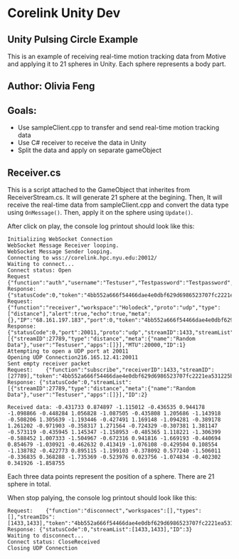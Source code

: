# Corelink Unity Dev



## Unity Pulsing Circle Example

This is an example of receiving real-time motion tracking data from Motive and applying it to 21 spheres in Unity. Each sphere represents a body part.

## Author: Olivia Feng

## Goals:
- Use sampleClient.cpp to transfer and send real-time motion tracking data
- Use C# receiver to receive the data in Unity
- Split the data and apply on separate gameObject

## Receiver.cs

This is a script attached to the GameObject that inherites from ReceiverStream.cs. It will generate 21 sphere at the begining. Then, It will receive the real-time data from sampleClient.cpp and convert the data type using `OnMessage()`. Then, apply it on the sphere using `Update()`.

After click on play, the console log printout should look like this:
```
Initializing WebSocket Connection
WebSocket Message Receiver looping.
WebSocket Message Sender looping.
Connecting to wss://corelink.hpc.nyu.edu:20012/
Waiting to connect...
Connect status: Open
Request     {"function":"auth","username":"Testuser","Testpassword":"Testpassword","ID":0}
Response: {"statusCode":0,"token":"4bb552a666f54466dae4e0dbf629d6986523707fc2221ea531225bcf815c5b29","IP":"68.161.197.183","ID":0}
Request:	{"function":"receiver","workspace":"Holodeck","proto":"udp","type":["distance"],"alert":true,"echo":true,"meta":{},"IP":"68.161.197.183","port":0,"token":"4bb552a666f54466dae4e0dbf629d6986523707fc2221ea531225bcf815c5b29","ID":1}
Response: {"statusCode":0,"port":20011,"proto":"udp","streamID":1433,"streamList":[{"streamID":27789,"type":"distance","meta":{"name":"Random Data"},"user":"Testuser","apps":[]}],"MTU":20000,"ID":1}
Attempting to open a UDP port at 20011
Opening UDP Connection216.165.12.41:20011
Sent empty receiver packet
Request:	{"function":"subscribe","receiverID":1433,"streamID":[27789],"token":"4bb552a666f54466dae4e0dbf629d6986523707fc2221ea531225bcf815c5b29","ID":2}
Response: {"statusCode":0,"streamList":[{"streamID":27789,"type":"distance","meta":{"name":"Random Data"},"user":"Testuser","apps":[]}],"ID":2}

Received data: -0.431733 0.874897 -1.115012 -0.436535 0.944178 -1.098866 -0.448284 1.056828 -1.087505 -0.435808 1.205686 -1.143918 -0.508206 1.305639 -1.193446 -0.427491 1.169148 -1.094281 -0.389178 1.261202 -0.971903 -0.358317 1.271564 -0.724329 -0.307381 1.381147 -0.573119 -0.435945 1.145347 -1.158953 -0.485365 1.118221 -1.306399 -0.588452 1.007333 -1.504967 -0.672316 0.941816 -1.669193 -0.440694 0.854679 -1.030921 -0.462632 0.413419 -1.076108 -0.429504 0.108554 -1.138782 -0.422773 0.895115 -1.199103 -0.378092 0.577240 -1.506011 -0.336835 0.368288 -1.735369 -0.523976 0.023756 -1.074834 -0.402302 0.341926 -1.858755 

```
Each three data points represent the position of a sphere. There are 21 sphere in total.

When stop palying, the console log printout should look like this:
```
Request:	{"function":"disconnect","workspaces":[],"types":[],"streamIDs":[1433,1433],"token":"4bb552a666f54466dae4e0dbf629d6986523707fc2221ea531225bcf815c5b29","ID":3}
Response: {"statusCode":0,"streamList":[1433,1433],"ID":3}
Waiting to disconnect...
Connect status: CloseReceived
Closing UDP Connection
```
